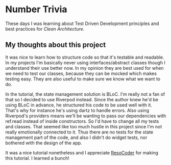 # Number Trivia

These days I was learning about Test Driven Development principles and best practices for *Clean Architecture*.

## My thoughts about this project

It was nice to learn how to structure code so that it's testable and readable.
In my projects I'm basically never using interfaces/abstract classes though I understand their use better now.
In my opinion they are best used for when we need to test our classes, because they can be mocked which makes testing easy.
They are also useful to make sure we know what we want to do.

In the tutorial, the state management solution is BLoC.
I'm really not a fan of that so I decided to use Riverpod instead.
Since the author knew he'd be using BLoC in advance, he structured his code to be used well with it.
That's why for instance he's using dartz to handle errors.
Also using Riverpod's providers means we'll be wanting to pass our dependencies with ref.read instead of inside constructors.
So I'd have to change all my tests and classes.
That seemed like too much hustle in this project since I'm not really emotionally connected to it.
Thus there are no tests for the state management part of the code, and also I didn't do widget tests, nor bothered with the design of the app.

It was a nice tutorial nonetheless and I appreciate [ResoCoder](https://www.youtube.com/channel/UCSIvrn68cUk8CS8MbtBmBkA) for making this tutorial. I learned a bunch!

